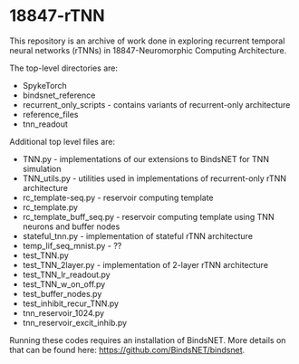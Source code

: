 # 18847-rTNN
This repository is an archive of work done in exploring recurrent temporal neural networks (rTNNs) in 18847-Neuromorphic Computing Architecture.

The top-level directories are:
* SpykeTorch
* bindsnet_reference
* recurrent_only_scripts - contains variants of recurrent-only architecture
* reference_files
* tnn_readout

Additional top level files are:
* TNN.py - implementations of our extensions to BindsNET for TNN simulation
* TNN_utils.py - utilities used in implementations of recurrent-only rTNN architecture
* rc_template-seq.py - reservoir computing template
* rc_template.py
* rc_template_buff_seq.py - reservoir computing template using TNN neurons and buffer nodes
* stateful_tnn.py - implementation of stateful rTNN architecture
* temp_lif_seq_mnist.py - ??
* test_TNN.py
* test_TNN_2layer.py - implementation of 2-layer rTNN architecture
* test_TNN_lr_readout.py
* test_TNN_w_on_off.py
* test_buffer_nodes.py
* test_inhibit_recur_TNN.py
* tnn_reservoir_1024.py
* tnn_reservoir_excit_inhib.py

Running these codes requires an installation of BindsNET. More details on that can be found here: <https://github.com/BindsNET/bindsnet>.
